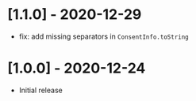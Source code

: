 # [1.1.0] - 2020-12-29

- fix: add missing separators in `ConsentInfo.toString`

# [1.0.0] - 2020-12-24

- Initial release
